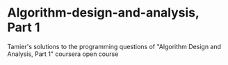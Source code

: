 # Algorithm-design-and-analysis, Part 1
Tamier's solutions to the programming questions of "Algorithm Design and Analysis, Part 1" coursera open course
